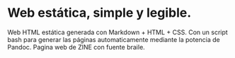 # Web estática, simple y legible.

Web HTML estática generada con Markdown + HTML + CSS. Con un script bash para generar las páginas automaticamente mediante la potencia de Pandoc. Pagina web de ZINE con fuente braile.
